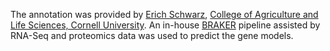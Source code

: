 The annotation was provided by [Erich Schwarz](https://cals.cornell.edu/erich-schwarz), [College of Agriculture and Life Sciences, Cornell University](https://cals.cornell.edu/). An in-house [BRAKER](https://github.com/Gaius-Augustus/BRAKER) pipeline assisted by RNA-Seq and proteomics data was used to predict the gene models.
